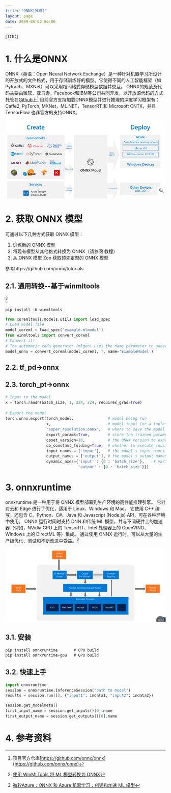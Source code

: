```yaml
---
title: "ONNX[推荐]"
layout: page
date: 2099-06-02 00:00
---
```


[TOC]


# 1. 什么是ONNX

ONNX（英语：Open Neural Network Exchange）是一种针对机器学习所设计的开放式的文件格式，用于存储训练好的模型。它使得不同的人工智能框架（如Pytorch、MXNet）可以采用相同格式存储模型数据并交互。 ONNX的规范及代码主要由微软，亚马逊，Facebook和IBM等公司共同开发，以开放源代码的方式托管在[Github](https://github.com/onnx/onnx)上[^1] 目前官方支持加载ONNX模型并进行推理的深度学习框架有： Caffe2, PyTorch, MXNet，ML.NET，TensorRT 和 Microsoft CNTK，并且 TensorFlow 也非官方的支持ONNX。


![](../../../../attach/images/2020-09-17-20-57-13.png)

# 2. 获取 ONNX 模型


可通过以下几种方式获取 ONNX 模型：
1. 训练新的 ONNX 模型
2. 将现有模型从其他格式转换为 ONNX（请参阅 教程）
3. 从 ONNX 模型 Zoo 获取预先定型的 ONNX 模型



参考https://github.com/onnx/tutorials

## 2.1. 通用转换--基于winmltools

[^4]

```shell
pip install -U winmltools
```



```python
from coremltools.models.utils import load_spec
# Load model file
model_coreml = load_spec('example.mlmodel')
from winmltools import convert_coreml
# Convert it!
# The automatic code generator (mlgen) uses the name parameter to generate class names.
model_onnx = convert_coreml(model_coreml, 7, name='ExampleModel')
```

## 2.2. tf_pd->onnx

## 2.3. torch_pt->onnx


```python
# Input to the model
x = torch.randn(batch_size, 1, 224, 224, requires_grad=True)

# Export the model
torch.onnx.export(torch_model,               # model being run
                  x,                         # model input (or a tuple for multiple inputs)
                  "super_resolution.onnx",   # where to save the model (can be a file or file-like object)
                  export_params=True,        # store the trained parameter weights inside the model file
                  opset_version=10,          # the ONNX version to export the model to
                  do_constant_folding=True,  # whether to execute constant folding for optimization
                  input_names = ['input'],   # the model's input names
                  output_names = ['output'], # the model's output names
                  dynamic_axes={'input' : {0 : 'batch_size'},    # variable lenght axes
                                'output' : {0 : 'batch_size'}})
```


# 3. onnxruntime

onnxruntime 是一种用于将 ONNX 模型部署到生产环境的高性能推理引擎。 它针对云和 Edge 进行了优化，适用于 Linux、Windows 和 Mac。 它使用 C++ 编写，还包含 C、Python、C#、Java 和 Javascript (Node.js) API，可在各种环境中使用。 ONNX 运行时同时支持 DNN 和传统 ML 模型，并与不同硬件上的加速器（例如，NVidia GPU 上的 TensorRT、Intel 处理器上的 OpenVINO、Windows 上的 DirectML 等）集成。 通过使用 ONNX 运行时，可以从大量的生产级优化、测试和不断改进中受益。[^3]

![](../../../../attach/images/2020-09-17-21-08-33.png)

## 3.1. 安装


```shell
pip install onnxruntime       # CPU build
pip install onnxruntime-gpu   # GPU build
```
## 3.2. 快速上手

```python
import onnxruntime
session = onnxruntime.InferenceSession("path to model")
results = session.run([], {"input1": indata1, "input2": indata2})
```

```python
session.get_modelmeta()
first_input_name = session.get_inputs()[0].name
first_output_name = session.get_outputs()[0].name
```

# 4. 参考资料

[^1]:项目官方仓库[https://github.com/onnx/onnx](https://github.com/onnx/onnx)

[^2]:[机器之心：开源一年多的模型交换格式ONNX，已经一统框架江湖了？](https://www.jiqizhixin.com/articles/2018-11-30-6)


[^3]:[微软Azure：ONNX 和 Azure 机器学习：创建和加速 ML 模型](https://docs.microsoft.com/zh-cn/azure/machine-learning/concept-onnx)

[^4]:[使用 WinMLTools 将 ML 模型转换为 ONNX](https://docs.microsoft.com/zh-cn/windows/ai/windows-ml/convert-model-winmltools)
